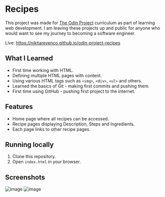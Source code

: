 # Recipes

This project was made for [The Odin Project](https://www.theodinproject.com/) curriculum as part of learning web development. I am leaving these projects up and public for anyone who would want to see my journey to becoming a software engineer. 

Live: https://nikitarevenco.github.io/odin-project-recipes

## What I Learned

- First time working with HTML.
- Defining multiple HTML pages with content.
- Using various HTML tags such as `<img>`, `<div>`, `<ul>` and others.
- Learned the basics of Git - making first commits and pushing them.
- First time using GitHub - pushing first project to the internet.

## Features

- Home page where all recipes can be accessed.
- Recipe pages displaying Description, Steps and Ingredients.
- Each page links to other recipe pages.

## Running locally

1. Clone this repository.
1. Open `index.html` in your browser. 

## Screenshots

![image](https://github.com/user-attachments/assets/3feba136-5bf1-40b5-8407-48200bdc9b7b)
![image](https://github.com/user-attachments/assets/fdb34953-0670-46d7-acf8-f242e03d4d2b)
